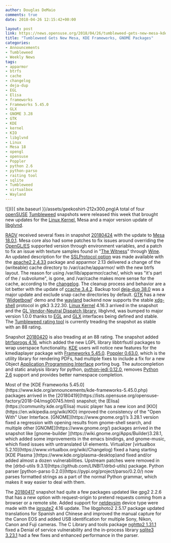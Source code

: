```yaml
---
author: Douglas DeMaio
comments: true
date: 2018-04-26 12:15:42+00:00

layout: post
link: https://news.opensuse.org/2018/04/26/tumbleweed-gets-new-mesa-kde-frameworks-gnome-packages/
title: "Tumbleweed Gets New Mesa, KDE Frameworks, GNOME Packages"
categories:
- Announcements
- Tumbleweed
- Weekly News
tags:
- apparmor
- btrfs
- cache
- changelog
- deja-dup
- EGL
- Elisa
- frameworks
- Frameworks 5.45.0
- GLX
- GNOME 3.28
- GTK
- KDE
- kernel
- KIO
- libglvnd
- Linux
- Mesa 18
- opengl
- opensuse
- Poppler
- python 2.6
- python-parso
- raiting tool
- sqlite
- Tumbleweed
- virtualbox
- Wayland
---
```

![]({{ site.baseurl }}/assets/geekoshirt-212x300.png)A total of four [openSUSE](https://www.opensuse.org/) [Tumbleweed](https://en.opensuse.org/Portal:Tumbleweed) snapshots were released this week that brought new updates for the [Linux Kernel](https://www.kernel.org/), Mesa and a major version update of [libglvnd](https://github.com/NVIDIA/libglvnd).

[RADV](https://github.com/airlied/mesa/tree/semi-interesting/src/amd/vulkan) received several fixes in snapshot [20180424](https://lists.opensuse.org/opensuse-factory/2018-04/msg00791.html) with the update to [Mesa 18.0.1](https://mesa3d.org/relnotes/18.0.1.html). Mesa core also had some patches to fix issues around overriding the [OpenGL/ES](https://www.mesa3d.org/opengles.html) supported version through environment variables, and a patch to fix an issue with texture samples found in "[The Witness](https://appdb.winehq.org/objectManager.php?sClass=application&iId=17370)" through [Wine](https://www.winehq.org/). An updated description for the [SSLProtocol option](https://httpd.apache.org/docs/2.4/mod/mod_ssl.html) was made available with the [apache2 2.4.33](https://httpd.apache.org/) package and apparmor 2.13 delivered a change of the (writeable) cache directory to /var/cache/apparmor/ with the new btrfs layout. The reason for using /var/lib/apparmor/cache/, which was "it's part of the / subvolume", is gone, and /var/cache makes more sense for the cache, according to the [changelog](https://gitlab.com/apparmor/apparmor/wikis/Release_Notes_2.13). The cleanup process and behavior are a lot better with the update of [ccache 3.4.2](https://ccache.samba.org/releasenotes.html#_ccache_3_4_2). Backup tool [deja-dup 38.0](https://launchpad.net/deja-dup/38/38.0) was a major update and exclude snap cache directories by default. [GTK](https://www.gtk.org/) has a new '[Widgetbowl](https://github.com/GNOME/gtk/tree/master/demos)' demo and the [wayland](https://wayland.freedesktop.org/) backend now supports the stable [xdg-shell](https://github.com/wayland-project/wayland-protocols/tree/master/unstable/xdg-shell) protocol in gtk3 3.22.30. [Linux Kernel](https://www.kernel.org/) 4.16.3 arrived in the snapshot and the [GL Vendor-Neutral Dispatch library](https://github.com/NVIDIA/libglvnd), libglvnd, was bumped to major version 1.0.0 thanks to [EGL](https://en.wikipedia.org/wiki/EGL_(API)) and [GLX](https://en.wikipedia.org/wiki/GLX) interfaces being defined and stable. The [Tumbleweed rating tool](http://review.tumbleweed.boombatower.com/) is currently treading the snapshot as stable with an 88 rating.

Snapshot [20180420](https://lists.opensuse.org/opensuse-factory/2018-04/msg00771.html) is also treading at an 88 rating. The snapshot added [btrfsprogs 4.16](https://btrfs.wiki.kernel.org/index.php/Changelog), which added the new LGPL library libbtrfsutil packages to wrap userspace functionality. [KDE](https://www.kde.org/) users will notice new features for the kmediaplayer package with [Frameworks 5.45.0](https://www.kde.org/announcements/kde-frameworks-5.45.0.php). [Poppler 0.63.0](https://poppler.freedesktop.org/releases.html), which is the utility library for rendering PDFs, had multiple fixes to include a fix for a new Object [Application Programming Interface](https://en.wikipedia.org/wiki/Application_programming_interface) porting bug. The autocompletion and static analysis library for python, [python-jedi 0.12.0](http://jedi.readthedocs.io/en/latest/), removes [Python 2.6](https://www.python.org/download/releases/2.6/) support and provides better namespace completion.

<!-- more -->Most of the [KDE Frameworks 5.45.0](https://www.kde.org/announcements/kde-frameworks-5.45.0.php) packages arrived in the [20180419](https://lists.opensuse.org/opensuse-factory/2018-04/msg00745.html) snapshot; the [Elisa](https://community.kde.org/Elisa) music player has a new icon and [KIO](https://en.wikipedia.org/wiki/KIO) improved the consistency of the "Open With" User Interface. [GNOME](https://www.gnome.org/)’s 3.28.1 version fixed a regression with opening results from gnome-shell search, and multiple other [GNOME](https://www.gnome.org/) packages arrived in the snapshot like [gnome-builder ](https://wiki.gnome.org/Apps/Builder)3.28.1, which added some improvements in the emacs bindings, and gnome-music, which fixed issues with untranslated UI elements. Virtualizer [virtualbox 5.2.10](https://www.virtualbox.org/wiki/Changelog) fixed a hang starting [KDE Plasma ](https://www.kde.org/plasma-desktop)and fixed and/or added almost a dozen vulnerabilities. Upstream patches were removed in the [drbd-utils 9.3.1](https://github.com/LINBIT/drbd-utils) package. Python parser [python-parso 0.2.0](https://pypi.org/project/parso/0.2.0/) now parses formatted strings as a part of the normal Python grammar, which makes it way easier to deal with them.

The [20180417](https://lists.opensuse.org/opensuse-factory/2018-04/msg00724.html) snapshot had quite a few packages updated like gpg2 2.2.6 that has a new option with request-origin to pretend requests coming from a browser or a remote site. Added support for [netdevsim](https://github.com/torvalds/linux/tree/master/drivers/net/netdevsim) device type were made with the [iproute2](https://en.wikipedia.org/wiki/Iproute2) 4.16 update. The libgphoto2 2.5.17 package updated translations for Spanish and Chinese and improved the manual capture for the Canon EOS and added USB identification for multiple Sony, Nikon, Canon and Fuji cameras. The C Library and tools package [nghttp2 1.31.1](https://nghttp2.org/blog/2018/04/12/nghttp2-v1-31-1/) fixed a Denial of service vulnerability and the in-process library [sqlite3 3.23.1](https://www.sqlite.org/releaselog/3_23_1.html) had a few fixes and enhanced performance in the parser.		
